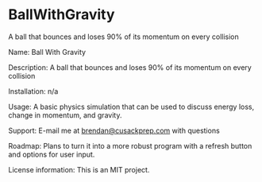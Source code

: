 # BallWithGravity
A ball that bounces and loses 90% of its momentum on every collision

Name: Ball With Gravity

Description: A ball that bounces and loses 90% of its momentum on every collision

Installation: n/a

Usage: A basic physics simulation that can be used to discuss energy loss, change in momentum, and gravity. 

Support: E-mail me at brendan@cusackprep.com with questions

Roadmap: Plans to turn it into a more robust program with a refresh button and options for user input.

License information: This is an MIT project. 
